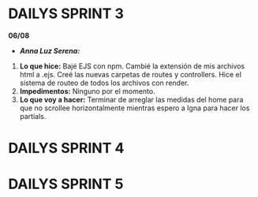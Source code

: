 # DAILYS SPRINT 3

**06/08**
* ***Anna Luz Serena:***
1. ****Lo que hice:**** Bajé EJS con npm. Cambié la extensión de mis archivos html a .ejs. Creé las nuevas carpetas de routes y controllers. Hice el sistema de routeo de todos los archivos con render.
2. ****Impedimentos:**** Ninguno por el momento.
3. ****Lo que voy a hacer:**** Terminar de arreglar las medidas del home para que no scrollee horizontalmente mientras espero a Igna para hacer los partials.

# DAILYS SPRINT 4

# DAILYS SPRINT 5


